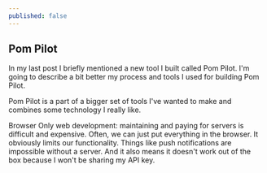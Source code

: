 ```yaml
---
published: false
---
```

## Pom Pilot

In my last post I briefly mentioned a new tool I built called Pom Pilot. I'm going to describe a bit better my process and tools I used for building Pom Pilot.


Pom Pilot is a part of a bigger set of tools I've wanted to make and combines some technology I really like. 

Browser Only web development: maintaining and paying for servers is difficult and expensive. Often, we can just put everything in the browser. It obviously limits our functionality. Things like push notifications are impossible without a server. And it also means it doesn't work out of the box because I won't be sharing my API key. 